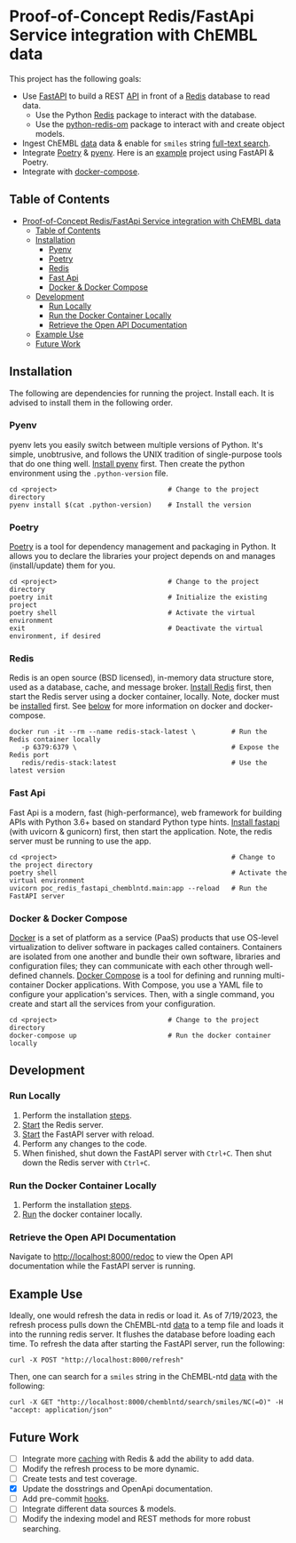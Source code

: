 # Proof-of-Concept Redis/FastApi Service integration with ChEMBL data

This project has the following goals:

- Use [FastAPI](https://fastapi.tiangolo.com/tutorial/) to build a REST [API](https://github.com/redis-developer/fastapi-redis-tutorial/tree/master) in front of a [Redis](https://developer.redis.com/develop/python/fastapi) database to read data.
  - Use the Python [Redis](https://redis.io/docs/clients/python/#example-indexing-and-querying-json-documents) package to interact with the database.
  - Use the [python-redis-om](https://github.com/redis/redis-om-python/blob/main/docs/getting_started.md) package to interact with and create object models.
- Ingest ChEMBL [data](https://chembl.gitbook.io/chembl-ntd/downloads/deposited-set-7-the-harvard-medical-school-liver-stage-malaria-dataset-9th-october-2012) data & enable for `smiles` string [full-text search](https://redis.io/docs/clients/om-clients/stack-python/#find-people-using-full-text-search-on-their-personal-statements).
- Integrate [Poetry](https://python-poetry.org/docs/) & [pyenv](https://github.com/pyenv/pyenv#set-up-your-shell-environment-for-pyenv). Here is an [example](https://dev.to/nimishverma/a-guide-to-start-a-fastapi-poetry-serverless-project-142d) project using FastAPI & Poetry.
- Integrate with [docker-compose](https://scheele.hashnode.dev/build-a-dockerized-fastapi-application-with-poetry-and-gunicorn).

## Table of Contents

- [Proof-of-Concept Redis/FastApi Service integration with ChEMBL data](#proof-of-concept-redisfastapi-service-integration-with-chembl-data)
  - [Table of Contents](#table-of-contents)
  - [Installation](#installation)
    - [Pyenv](#pyenv)
    - [Poetry](#poetry)
    - [Redis](#redis)
    - [Fast Api](#fast-api)
    - [Docker \& Docker Compose](#docker--docker-compose)
  - [Development](#development)
    - [Run Locally](#run-locally)
    - [Run the Docker Container Locally](#run-the-docker-container-locally)
    - [Retrieve the Open API Documentation](#retrieve-the-open-api-documentation)
  - [Example Use](#example-use)
  - [Future Work](#future-work)

## Installation

The following are dependencies for running the project. Install each. It is advised to install them in the following order.

### Pyenv

pyenv lets you easily switch between multiple versions of Python. It's simple, unobtrusive, and follows the UNIX tradition of single-purpose tools that do one thing well. [Install pyenv](https://github.com/pyenv/pyenv#installation) first. Then create the python environment using the `.python-version` file.

```shell
cd <project>                            # Change to the project directory
pyenv install $(cat .python-version)    # Install the version
```

### Poetry

[Poetry](https://python-poetry.org/docs/#installation) is a tool for dependency management and packaging in Python. It allows you to declare the libraries your project depends on and manages (install/update) them for you.

```shell
cd <project>                            # Change to the project directory
poetry init                             # Initialize the existing project
poetry shell                            # Activate the virtual environment
exit                                    # Deactivate the virtual environment, if desired
```

### Redis

Redis is an open source (BSD licensed), in-memory data structure store, used as a database, cache, and message broker. [Install Redis](https://redis.io/topics/quickstart) first, then start the Redis server using a docker container, locally. Note, docker must be [installed](https://docs.docker.com/engine/install/) first. See [below](#docker--docker-compose) for more information on docker and docker-compose.

```shell
docker run -it --rm --name redis-stack-latest \         # Run the Redis container locally
   -p 6379:6379 \                                       # Expose the Redis port
   redis/redis-stack:latest                             # Use the latest version
```

### Fast Api

Fast Api is a modern, fast (high-performance), web framework for building APIs with Python 3.6+ based on standard Python type hints. [Install fastapi](https://fastapi.tiangolo.com/#installation) (with uvicorn & gunicorn) first, then start the application. Note, the redis server must be running to use the app.

```shell
cd <project>                                            # Change to the project directory
poetry shell                                            # Activate the virtual environment
uvicorn poc_redis_fastapi_chemblntd.main:app --reload   # Run the FastAPI server
```

### Docker & Docker Compose

[Docker](https://docs.docker.com/get-docker/) is a set of platform as a service (PaaS) products that use OS-level virtualization to deliver software in packages called containers. Containers are isolated from one another and bundle their own software, libraries and configuration files; they can communicate with each other through well-defined channels. [Docker Compose](https://docs.docker.com/compose/install/) is a tool for defining and running multi-container Docker applications. With Compose, you use a YAML file to configure your application's services. Then, with a single command, you create and start all the services from your configuration.

```shell
cd <project>                            # Change to the project directory
docker-compose up                       # Run the docker container locally
```

## Development

### Run Locally

1. Perform the installation [steps](#installation).
2. [Start](#redis) the Redis server.
3. [Start](#fast-api) the FastAPI server with reload.
4. Perform any changes to the code.
5. When finished, shut down the FastAPI server with `Ctrl+C`. Then shut down the Redis server with `Ctrl+C`.

### Run the Docker Container Locally

1. Perform the installation [steps](#installation).
2. [Run](#docker--docker-compose) the docker container locally.

### Retrieve the Open API Documentation

Navigate to [http://localhost:8000/redoc](http://localhost:8000/redoc) to view the Open API documentation while the FastAPI server is running.

## Example Use

Ideally, one would refresh the data in redis or load it. As of 7/19/2023, the refresh process pulls down the ChEMBL-ntd [data](https://chembl.gitbook.io/chembl-ntd/downloads/deposited-set-7-the-harvard-medical-school-liver-stage-malaria-dataset-9th-october-2012) to a temp file and loads it into the running redis server. It flushes the database before loading each time.  To refresh the data after starting the FastAPI server, run the following:

```shell
curl -X POST "http://localhost:8000/refresh"
```

Then, one can search for a `smiles` string in the ChEMBL-ntd [data](https://chembl.gitbook.io/chembl-ntd/downloads/deposited-set-7-the-harvard-medical-school-liver-stage-malaria-dataset-9th-october-2012) with the following:

```shell
curl -X GET "http://localhost:8000/chemblntd/search/smiles/NC(=O)" -H  "accept: application/json"
```

## Future Work

- [ ] Integrate more [caching](https://developer.redis.com/develop/python/fastapi/#caching-data-with-redis) with Redis & add the ability to add data.
- [ ] Modify the refresh process to be more dynamic.
- [ ] Create tests and test coverage.
- [X] Update the dosstrings and OpenApi documentation.
- [ ] Add pre-commit [hooks](https://pre-commit.com/).
- [ ] Integrate different data sources & models.
- [ ] Modify the indexing model and REST methods for more robust searching.
